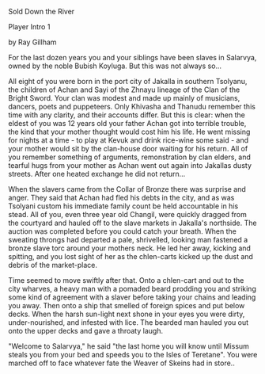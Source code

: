 Sold Down the River

Player Intro 1

by Ray Gillham

For the last dozen years you and your siblings have been slaves in Salarvya, owned by the noble Bubish Koyluga. But this was not always so...

All eight of you were born in the port city of Jakalla in southern Tsolyanu, the children of Achan and Sayi of the Zhnayu lineage of the Clan of the Bright Sword. Your clan was modest and made up mainly of musicians, dancers, poets and puppeteers. Only Khivasha and Thanudu remember this time with any clarity, and their accounts differ. But this is clear: when the eldest of you was 12 years old your father Achan got into terrible trouble, the kind that your mother thought would cost him his life. He went missing for nights at a time - to play at Kevuk and drink rice-wine some said - and your mother would sit by the clan-house door waiting for his return. All of you remember something of arguments, remonstration by clan elders, and tearful hugs from your mother as Achan went out again into Jakallas dusty streets. After one heated exchange he did not return...

When the slavers came from the Collar of Bronze there was surprise and anger. They said that Achan had fled his debts in the city, and as was Tsolyani custom his immediate family count be held accountable in his stead. All of you, even three year old Changil, were quickly dragged from the courtyard and hauled off to the slave markets in Jakalla's northside. The auction was completed before you could catch your breath. When the sweating throngs had departed a pale, shrivelled, looking man fastened a bronze slave torc around your mothers neck. He led her away, kicking and spitting, and you lost sight of her as the chlen-carts kicked up the dust and debris of the market-place.

Time seemed to move swiftly after that. Onto a chlen-cart and out to the city wharves, a heavy man with a pomaded beard prodding you and striking some kind of agreement with a slaver before taking your chains and leading you away. Then onto a ship that smelled of foreign spices and put below decks. When the harsh sun-light next shone in your eyes you were dirty, under-nourished, and infested with lice. The bearded man hauled you out onto the upper decks and gave a throaty laugh.

"Welcome to Salarvya," he said "the last home you will know until Missum steals you from your bed and speeds you to the Isles of Teretane". You were marched off to face whatever fate the Weaver of Skeins had in store..